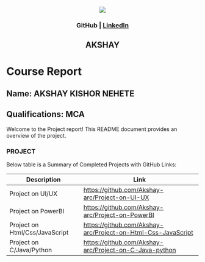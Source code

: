 <!-- PROJECT LOGO -->
<br />

<div align="center">
   <img src='https://github.com/user-attachments/assets/23523d5d-79f4-4b52-b103-a2017f8147b6)https://github.com/Akshay-arc/Images/issues/1' />


<h3 align="center"> <a https://github.com/Akshay-arc">GitHub</a> | <a href="https://www.linkedin.com/in/akshay-nehete">LinkedIn</a> </h3>
  <h2> AKSHAY </h2>
</div>

# Course Report

## Name: AKSHAY KISHOR NEHETE

## Qualifications: MCA

Welcome to the Project report! This README document provides an overview of the project.

### PROJECT

Below table is a Summary of Completed Projects with GitHub Links:

| Description                                                           | Link                                                                                         |
|-----------------------------------------------------------------------|----------------------------------------------------------------------------------------------|
| Project on UI/UX                                                      | https://github.com/Akshay-arc/Project-on-UI-UX                                               |
| Project on PowerBI                                                    | https://github.com/Akshay-arc/Project-on-PowerBI                                             |
| Project on Html/Css/JavaScript                                        | https://github.com/Akshay-arc/Project-on-Html-Css-JavaScript                                 |
| Project on C/Java/Python                                              | https://github.com/Akshay-arc/Project-on-C-Java-python                                       |
